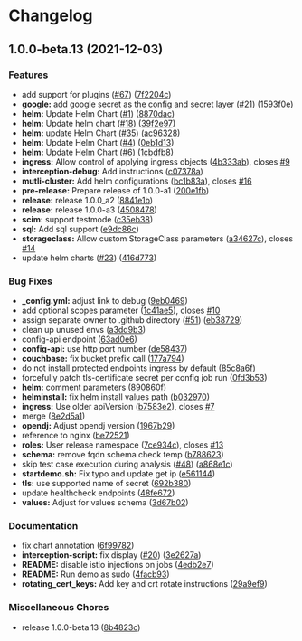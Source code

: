 # Changelog

## 1.0.0-beta.13 (2021-12-03)


### Features

* add support for plugins ([#67](https://www.github.com/JanssenProject/jans-cloud-native/issues/67)) ([7f2204c](https://www.github.com/JanssenProject/jans-cloud-native/commit/7f2204cb186902ebdc0d1f6ae1d321f3c5eeea5b))
* **google:** add google secret as the config and secret layer ([#21](https://www.github.com/JanssenProject/jans-cloud-native/issues/21)) ([1593f0e](https://www.github.com/JanssenProject/jans-cloud-native/commit/1593f0e944e4395ecd8a26f78d31d2b03313e069))
* **helm:** Update Helm Chart ([#1](https://www.github.com/JanssenProject/jans-cloud-native/issues/1)) ([8870dac](https://www.github.com/JanssenProject/jans-cloud-native/commit/8870dac4afaf80063fba6314d288ee6c98d83d69))
* **helm:** Update helm chart ([#18](https://www.github.com/JanssenProject/jans-cloud-native/issues/18)) ([39f2e97](https://www.github.com/JanssenProject/jans-cloud-native/commit/39f2e977bb8ce7b94e642a46a35af1dc9b71c887))
* **helm:** update Helm Chart ([#35](https://www.github.com/JanssenProject/jans-cloud-native/issues/35)) ([ac96328](https://www.github.com/JanssenProject/jans-cloud-native/commit/ac9632806b2fb33fcdb87a10ce357daae4b8cad0))
* **helm:** Update Helm Chart ([#4](https://www.github.com/JanssenProject/jans-cloud-native/issues/4)) ([0eb1d13](https://www.github.com/JanssenProject/jans-cloud-native/commit/0eb1d13314d4ffcd2d2303c9eb902129669b7188))
* **helm:** Update Helm Chart ([#6](https://www.github.com/JanssenProject/jans-cloud-native/issues/6)) ([1cbdfb8](https://www.github.com/JanssenProject/jans-cloud-native/commit/1cbdfb8a946bc13d0fda7191b0970f0287fe49d3))
* **ingress:** Allow control of applying ingress objects ([4b333ab](https://www.github.com/JanssenProject/jans-cloud-native/commit/4b333ab68306252ed1e1eefdadb4b27eee560c9f)), closes [#9](https://www.github.com/JanssenProject/jans-cloud-native/issues/9)
* **interception-debug:** Add instructions ([c07378a](https://www.github.com/JanssenProject/jans-cloud-native/commit/c07378a1c47f75ddbea3cdd4631a5bbc1590fa89))
* **mutli-cluster:** Add helm configurations ([bc1b83a](https://www.github.com/JanssenProject/jans-cloud-native/commit/bc1b83aa0ebc81bf084c1eb5d15b6f7a86dfc613)), closes [#16](https://www.github.com/JanssenProject/jans-cloud-native/issues/16)
* **pre-release:** Prepare release of 1.0.0-a1 ([200e1fb](https://www.github.com/JanssenProject/jans-cloud-native/commit/200e1fb7c7d36c421e7a7dd415cad4c19b6932fd))
* **release:** release 1.0.0_a2 ([8841e1b](https://www.github.com/JanssenProject/jans-cloud-native/commit/8841e1bc74e5db8a7893f9707ab3f695ab839546))
* **release:** release 1.0.0-a3 ([4508478](https://www.github.com/JanssenProject/jans-cloud-native/commit/4508478a103e2bab311c6cecce9be3f372f92d46))
* **scim:** support testmode ([c35eb38](https://www.github.com/JanssenProject/jans-cloud-native/commit/c35eb38cd8e71c58e557a7f96962925d52b8d75b))
* **sql:** Add sql support ([e9dc86c](https://www.github.com/JanssenProject/jans-cloud-native/commit/e9dc86c4e7f02727588a7da587ad1d14216d3c59))
* **storageclass:** Allow custom StorageClass parameters ([a34627c](https://www.github.com/JanssenProject/jans-cloud-native/commit/a34627c55cca28421cd4a674edab7c9da0438272)), closes [#14](https://www.github.com/JanssenProject/jans-cloud-native/issues/14)
* update helm charts ([#23](https://www.github.com/JanssenProject/jans-cloud-native/issues/23)) ([416d773](https://www.github.com/JanssenProject/jans-cloud-native/commit/416d7732253ed9d985bdcc88f04347f76657eb8a))


### Bug Fixes

* **_config.yml:** adjust link to debug ([9eb0469](https://www.github.com/JanssenProject/jans-cloud-native/commit/9eb04690d286725be355435329f87c14f2334ba2))
* add optional scopes parameter ([1c41ae5](https://www.github.com/JanssenProject/jans-cloud-native/commit/1c41ae5c59415838e8f0c5eff214551f67d3007b)), closes [#10](https://www.github.com/JanssenProject/jans-cloud-native/issues/10)
* assign separate owner to .github directory ([#51](https://www.github.com/JanssenProject/jans-cloud-native/issues/51)) ([eb38729](https://www.github.com/JanssenProject/jans-cloud-native/commit/eb387297c41de6208b28caeb152e8d436e839bd1))
* clean up unused envs ([a3dd9b3](https://www.github.com/JanssenProject/jans-cloud-native/commit/a3dd9b306187aaf998ededc4a9be1f4893e3f832))
* config-api endpoint ([63ad0e6](https://www.github.com/JanssenProject/jans-cloud-native/commit/63ad0e6706b34c04489fa0a5a05e92bca75a9351))
* **config-api:** use http port number ([de58437](https://www.github.com/JanssenProject/jans-cloud-native/commit/de584378da812549d45c99e19f3b457ea35f682c))
* **couchbase:** fix bucket prefix call ([177a794](https://www.github.com/JanssenProject/jans-cloud-native/commit/177a79472e64f70881eaa973b81fce2d79512e24))
* do not install protected endpoints ingress by default ([85c8a6f](https://www.github.com/JanssenProject/jans-cloud-native/commit/85c8a6f5954300542b8924134a3df4d533fcb1bd))
* forcefully patch tls-certificate secret per config job run ([0fd3b53](https://www.github.com/JanssenProject/jans-cloud-native/commit/0fd3b532cd60e82b9ecb5d1c12a7cd1b0271bd48))
* **helm:** comment parameters ([890860f](https://www.github.com/JanssenProject/jans-cloud-native/commit/890860f60332319597c55ea6194458f95e98aeab))
* **helminstall:** fix helm install values path ([b032970](https://www.github.com/JanssenProject/jans-cloud-native/commit/b0329702801fa4a18cc5b2b02ce265f54b60c86a))
* **ingress:** Use older apiVersion ([b7583e2](https://www.github.com/JanssenProject/jans-cloud-native/commit/b7583e251553cdf69e178330d609f3462d8af222)), closes [#7](https://www.github.com/JanssenProject/jans-cloud-native/issues/7)
* merge ([8e2d5a1](https://www.github.com/JanssenProject/jans-cloud-native/commit/8e2d5a124bb0c070672af67d72d42f34429831a0))
* **opendj:** Adjust opendj version ([1967b29](https://www.github.com/JanssenProject/jans-cloud-native/commit/1967b2917c7f9117a7f35546e054af1db6906d45))
* reference to nginx ([be72521](https://www.github.com/JanssenProject/jans-cloud-native/commit/be72521fe24834a162164ed7fbe65c503ae06903))
* **roles:** User release namespace ([7ce934c](https://www.github.com/JanssenProject/jans-cloud-native/commit/7ce934c9bca8dcffe6f52316d3297f9802dd4d5c)), closes [#13](https://www.github.com/JanssenProject/jans-cloud-native/issues/13)
* **schema:** remove fqdn schema check temp ([b788623](https://www.github.com/JanssenProject/jans-cloud-native/commit/b788623638f4bdc1428e4a6057359c678bc47102))
* skip test case execution during analysis ([#48](https://www.github.com/JanssenProject/jans-cloud-native/issues/48)) ([a868e1c](https://www.github.com/JanssenProject/jans-cloud-native/commit/a868e1c9cce944727a7e946d3cfffe7003f73030))
* **startdemo.sh:** Fix typo and update get ip ([e561144](https://www.github.com/JanssenProject/jans-cloud-native/commit/e561144496d8214dc58d86883f741e106e960222))
* **tls:** use supported name of secret ([692b380](https://www.github.com/JanssenProject/jans-cloud-native/commit/692b380e4403f104bbb182b5265bd395c607374d))
* update healthcheck endpoints ([48fe672](https://www.github.com/JanssenProject/jans-cloud-native/commit/48fe67294d140e3ac5248416075278c061d04d90))
* **values:** Adjust for values schema ([3d67b02](https://www.github.com/JanssenProject/jans-cloud-native/commit/3d67b0246c60eab8d7cc6db8bf7fc142ff24719a))


### Documentation

* fix chart annotation ([6f99782](https://www.github.com/JanssenProject/jans-cloud-native/commit/6f997824a50b60b9d92d47a1a204b15f5d84a032))
* **interception-script:** fix display ([#20](https://www.github.com/JanssenProject/jans-cloud-native/issues/20)) ([3e2627a](https://www.github.com/JanssenProject/jans-cloud-native/commit/3e2627a732dcb9a6eb72681051d27c6c71313451))
* **README:** disable istio injections on jobs ([4edb2e7](https://www.github.com/JanssenProject/jans-cloud-native/commit/4edb2e7d1a5c882956a13f76afca30be14b28883))
* **README:** Run demo as sudo ([4facb93](https://www.github.com/JanssenProject/jans-cloud-native/commit/4facb93fa94e72f3311d86468ded4f05fb87cb08))
* **rotating_cert_keys:** Add key and crt rotate instructions ([29a9ef9](https://www.github.com/JanssenProject/jans-cloud-native/commit/29a9ef9a4838b71fd78a63b4486d52cfc5e3f0c5))


### Miscellaneous Chores

* release 1.0.0-beta.13 ([8b4823c](https://www.github.com/JanssenProject/jans-cloud-native/commit/8b4823c3ccf4c95e9ce1382f88ee732b499c0410))

